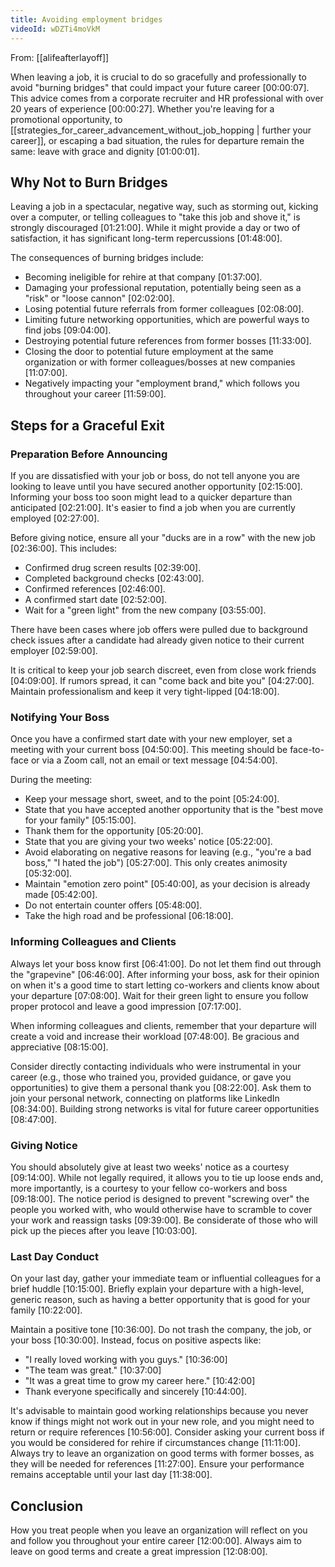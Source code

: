 ```yaml
---
title: Avoiding employment bridges
videoId: wDZTi4moVkM
---
```


From: [[alifeafterlayoff]] <br/> 

When leaving a job, it is crucial to do so gracefully and professionally to avoid "burning bridges" that could impact your future career <a class="yt-timestamp" data-t="00:00:07">[00:00:07]</a>. This advice comes from a corporate recruiter and HR professional with over 20 years of experience <a class="yt-timestamp" data-t="00:00:27">[00:00:27]</a>. Whether you're leaving for a promotional opportunity, to [[strategies_for_career_advancement_without_job_hopping | further your career]], or escaping a bad situation, the rules for departure remain the same: leave with grace and dignity <a class="yt-timestamp" data-t="01:00:01">[01:00:01]</a>.

## Why Not to Burn Bridges

Leaving a job in a spectacular, negative way, such as storming out, kicking over a computer, or telling colleagues to "take this job and shove it," is strongly discouraged <a class="yt-timestamp" data-t="01:21:00">[01:21:00]</a>. While it might provide a day or two of satisfaction, it has significant long-term repercussions <a class="yt-timestamp" data-t="01:48:00">[01:48:00]</a>.

The consequences of burning bridges include:
*   Becoming ineligible for rehire at that company <a class="yt-timestamp" data-t="01:37:00">[01:37:00]</a>.
*   Damaging your professional reputation, potentially being seen as a "risk" or "loose cannon" <a class="yt-timestamp" data-t="02:02:00">[02:02:00]</a>.
*   Losing potential future referrals from former colleagues <a class="yt-timestamp" data-t="02:08:00">[02:08:00]</a>.
*   Limiting future networking opportunities, which are powerful ways to find jobs <a class="yt-timestamp" data-t="09:04:00">[09:04:00]</a>.
*   Destroying potential future references from former bosses <a class="yt-timestamp" data-t="11:33:00">[11:33:00]</a>.
*   Closing the door to potential future employment at the same organization or with former colleagues/bosses at new companies <a class="yt-timestamp" data-t="11:07:00">[11:07:00]</a>.
*   Negatively impacting your "employment brand," which follows you throughout your career <a class="yt-timestamp" data-t="11:59:00">[11:59:00]</a>.

## Steps for a Graceful Exit

### Preparation Before Announcing
If you are dissatisfied with your job or boss, do not tell anyone you are looking to leave until you have secured another opportunity <a class="yt-timestamp" data-t="02:15:00">[02:15:00]</a>. Informing your boss too soon might lead to a quicker departure than anticipated <a class="yt-timestamp" data-t="02:21:00">[02:21:00]</a>. It's easier to find a job when you are currently employed <a class="yt-timestamp" data-t="02:27:00">[02:27:00]</a>.

Before giving notice, ensure all your "ducks are in a row" with the new job <a class="yt-timestamp" data-t="02:36:00">[02:36:00]</a>. This includes:
*   Confirmed drug screen results <a class="yt-timestamp" data-t="02:39:00">[02:39:00]</a>.
*   Completed background checks <a class="yt-timestamp" data-t="02:43:00">[02:43:00]</a>.
*   Confirmed references <a class="yt-timestamp" data-t="02:46:00">[02:46:00]</a>.
*   A confirmed start date <a class="yt-timestamp" data-t="02:52:00">[02:52:00]</a>.
*   Wait for a "green light" from the new company <a class="yt-timestamp" data-t="03:55:00">[03:55:00]</a>.

There have been cases where job offers were pulled due to background check issues after a candidate had already given notice to their current employer <a class="yt-timestamp" data-t="02:59:00">[02:59:00]</a>.

It is critical to keep your job search discreet, even from close work friends <a class="yt-timestamp" data-t="04:09:00">[04:09:00]</a>. If rumors spread, it can "come back and bite you" <a class="yt-timestamp" data-t="04:27:00">[04:27:00]</a>. Maintain professionalism and keep it very tight-lipped <a class="yt-timestamp" data-t="04:18:00">[04:18:00]</a>.

### Notifying Your Boss
Once you have a confirmed start date with your new employer, set a meeting with your current boss <a class="yt-timestamp" data-t="04:50:00">[04:50:00]</a>. This meeting should be face-to-face or via a Zoom call, not an email or text message <a class="yt-timestamp" data-t="04:54:00">[04:54:00]</a>.

During the meeting:
*   Keep your message short, sweet, and to the point <a class="yt-timestamp" data-t="05:24:00">[05:24:00]</a>.
*   State that you have accepted another opportunity that is the "best move for your family" <a class="yt-timestamp" data-t="05:15:00">[05:15:00]</a>.
*   Thank them for the opportunity <a class="yt-timestamp" data-t="05:20:00">[05:20:00]</a>.
*   State that you are giving your two weeks' notice <a class="yt-timestamp" data-t="05:22:00">[05:22:00]</a>.
*   Avoid elaborating on negative reasons for leaving (e.g., "you're a bad boss," "I hated the job") <a class="yt-timestamp" data-t="05:27:00">[05:27:00]</a>. This only creates animosity <a class="yt-timestamp" data-t="05:32:00">[05:32:00]</a>.
*   Maintain "emotion zero point" <a class="yt-timestamp" data-t="05:40:00">[05:40:00]</a>, as your decision is already made <a class="yt-timestamp" data-t="05:42:00">[05:42:00]</a>.
*   Do not entertain counter offers <a class="yt-timestamp" data-t="05:48:00">[05:48:00]</a>.
*   Take the high road and be professional <a class="yt-timestamp" data-t="06:18:00">[06:18:00]</a>.

### Informing Colleagues and Clients
Always let your boss know first <a class="yt-timestamp" data-t="06:41:00">[06:41:00]</a>. Do not let them find out through the "grapevine" <a class="yt-timestamp" data-t="06:46:00">[06:46:00]</a>. After informing your boss, ask for their opinion on when it's a good time to start letting co-workers and clients know about your departure <a class="yt-timestamp" data-t="07:08:00">[07:08:00]</a>. Wait for their green light to ensure you follow proper protocol and leave a good impression <a class="yt-timestamp" data-t="07:17:00">[07:17:00]</a>.

When informing colleagues and clients, remember that your departure will create a void and increase their workload <a class="yt-timestamp" data-t="07:48:00">[07:48:00]</a>. Be gracious and appreciative <a class="yt-timestamp" data-t="08:15:00">[08:15:00]</a>.

Consider directly contacting individuals who were instrumental in your career (e.g., those who trained you, provided guidance, or gave you opportunities) to give them a personal thank you <a class="yt-timestamp" data-t="08:22:00">[08:22:00]</a>. Ask them to join your personal network, connecting on platforms like LinkedIn <a class="yt-timestamp" data-t="08:34:00">[08:34:00]</a>. Building strong networks is vital for future career opportunities <a class="yt-timestamp" data-t="08:47:00">[08:47:00]</a>.

### Giving Notice
You should absolutely give at least two weeks' notice as a courtesy <a class="yt-timestamp" data-t="09:14:00">[09:14:00]</a>. While not legally required, it allows you to tie up loose ends and, more importantly, is a courtesy to your fellow co-workers and boss <a class="yt-timestamp" data-t="09:18:00">[09:18:00]</a>. The notice period is designed to prevent "screwing over" the people you worked with, who would otherwise have to scramble to cover your work and reassign tasks <a class="yt-timestamp" data-t="09:39:00">[09:39:00]</a>. Be considerate of those who will pick up the pieces after you leave <a class="yt-timestamp" data-t="10:03:00">[10:03:00]</a>.

### Last Day Conduct
On your last day, gather your immediate team or influential colleagues for a brief huddle <a class="yt-timestamp" data-t="10:15:00">[10:15:00]</a>. Briefly explain your departure with a high-level, generic reason, such as having a better opportunity that is good for your family <a class="yt-timestamp" data-t="10:22:00">[10:22:00]</a>.

Maintain a positive tone <a class="yt-timestamp" data-t="10:36:00">[10:36:00]</a>. Do not trash the company, the job, or your boss <a class="yt-timestamp" data-t="10:30:00">[10:30:00]</a>. Instead, focus on positive aspects like:
*   "I really loved working with you guys." <a class="yt-timestamp" data-t="10:36:00">[10:36:00]</a>
*   "The team was great." <a class="yt-timestamp" data-t="10:37:00">[10:37:00]</a>
*   "It was a great time to grow my career here." <a class="yt-timestamp" data-t="10:42:00">[10:42:00]</a>
*   Thank everyone specifically and sincerely <a class="yt-timestamp" data-t="10:44:00">[10:44:00]</a>.

It's advisable to maintain good working relationships because you never know if things might not work out in your new role, and you might need to return or require references <a class="yt-timestamp" data-t="10:56:00">[10:56:00]</a>. Consider asking your current boss if you would be considered for rehire if circumstances change <a class="yt-timestamp" data-t="11:11:00">[11:11:00]</a>. Always try to leave an organization on good terms with former bosses, as they will be needed for references <a class="yt-timestamp" data-t="11:27:00">[11:27:00]</a>. Ensure your performance remains acceptable until your last day <a class="yt-timestamp" data-t="11:38:00">[11:38:00]</a>.

## Conclusion

How you treat people when you leave an organization will reflect on you and follow you throughout your entire career <a class="yt-timestamp" data-t="12:00:00">[12:00:00]</a>. Always aim to leave on good terms and create a great impression <a class="yt-timestamp" data-t="12:08:00">[12:08:00]</a>.